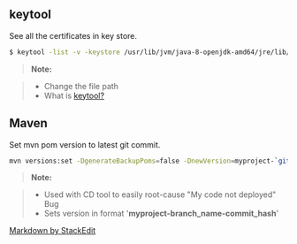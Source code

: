 keytool
-------------
See all the certificates in key store. 
```sh
$ keytool -list -v -keystore /usr/lib/jvm/java-8-openjdk-amd64/jre/lib/security/cacerts
```
> **Note:**

> - Change the file path
> - What is [keytool?](http://docs.oracle.com/javase/7/docs/technotes/tools/solaris/keytool.html)

Maven
-------------
Set mvn pom version to latest git commit.
```sh
mvn versions:set -DgenerateBackupPoms=false -DnewVersion=myproject-`git rev-parse --abbrev-ref HEAD`-`git log -n 1 --pretty=format:'%H'`
```

> **Note:**

> - Used with CD tool to easily root-cause "My code not deployed" Bug 
> - Sets version in format '**myproject-branch_name-commit_hash**'

[Markdown by StackEdit](https://stackedit.io/)
